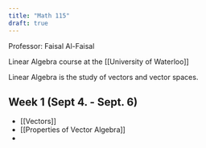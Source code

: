 ```yaml
---
title: "Math 115"
draft: true
---
```


Professor: Faisal Al-Faisal

Linear Algebra course at the [[University of Waterloo]] 

Linear Algebra is the study of vectors and vector spaces. 
## Week 1 (Sept 4. - Sept. 6)

- [[Vectors]]
- [[Properties of Vector Algebra]]
- 